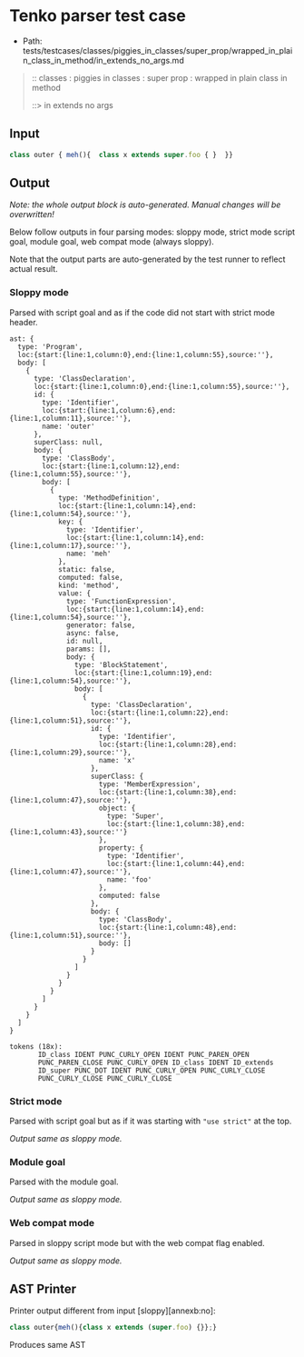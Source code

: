 # Tenko parser test case

- Path: tests/testcases/classes/piggies_in_classes/super_prop/wrapped_in_plain_class_in_method/in_extends_no_args.md

> :: classes : piggies in classes : super prop : wrapped in plain class in method
>
> ::> in extends no args

## Input

`````js
class outer { meh(){  class x extends super.foo { }  }}
`````

## Output

_Note: the whole output block is auto-generated. Manual changes will be overwritten!_

Below follow outputs in four parsing modes: sloppy mode, strict mode script goal, module goal, web compat mode (always sloppy).

Note that the output parts are auto-generated by the test runner to reflect actual result.

### Sloppy mode

Parsed with script goal and as if the code did not start with strict mode header.

`````
ast: {
  type: 'Program',
  loc:{start:{line:1,column:0},end:{line:1,column:55},source:''},
  body: [
    {
      type: 'ClassDeclaration',
      loc:{start:{line:1,column:0},end:{line:1,column:55},source:''},
      id: {
        type: 'Identifier',
        loc:{start:{line:1,column:6},end:{line:1,column:11},source:''},
        name: 'outer'
      },
      superClass: null,
      body: {
        type: 'ClassBody',
        loc:{start:{line:1,column:12},end:{line:1,column:55},source:''},
        body: [
          {
            type: 'MethodDefinition',
            loc:{start:{line:1,column:14},end:{line:1,column:54},source:''},
            key: {
              type: 'Identifier',
              loc:{start:{line:1,column:14},end:{line:1,column:17},source:''},
              name: 'meh'
            },
            static: false,
            computed: false,
            kind: 'method',
            value: {
              type: 'FunctionExpression',
              loc:{start:{line:1,column:14},end:{line:1,column:54},source:''},
              generator: false,
              async: false,
              id: null,
              params: [],
              body: {
                type: 'BlockStatement',
                loc:{start:{line:1,column:19},end:{line:1,column:54},source:''},
                body: [
                  {
                    type: 'ClassDeclaration',
                    loc:{start:{line:1,column:22},end:{line:1,column:51},source:''},
                    id: {
                      type: 'Identifier',
                      loc:{start:{line:1,column:28},end:{line:1,column:29},source:''},
                      name: 'x'
                    },
                    superClass: {
                      type: 'MemberExpression',
                      loc:{start:{line:1,column:38},end:{line:1,column:47},source:''},
                      object: {
                        type: 'Super',
                        loc:{start:{line:1,column:38},end:{line:1,column:43},source:''}
                      },
                      property: {
                        type: 'Identifier',
                        loc:{start:{line:1,column:44},end:{line:1,column:47},source:''},
                        name: 'foo'
                      },
                      computed: false
                    },
                    body: {
                      type: 'ClassBody',
                      loc:{start:{line:1,column:48},end:{line:1,column:51},source:''},
                      body: []
                    }
                  }
                ]
              }
            }
          }
        ]
      }
    }
  ]
}

tokens (18x):
       ID_class IDENT PUNC_CURLY_OPEN IDENT PUNC_PAREN_OPEN
       PUNC_PAREN_CLOSE PUNC_CURLY_OPEN ID_class IDENT ID_extends
       ID_super PUNC_DOT IDENT PUNC_CURLY_OPEN PUNC_CURLY_CLOSE
       PUNC_CURLY_CLOSE PUNC_CURLY_CLOSE
`````

### Strict mode

Parsed with script goal but as if it was starting with `"use strict"` at the top.

_Output same as sloppy mode._

### Module goal

Parsed with the module goal.

_Output same as sloppy mode._

### Web compat mode

Parsed in sloppy script mode but with the web compat flag enabled.

_Output same as sloppy mode._

## AST Printer

Printer output different from input [sloppy][annexb:no]:

````js
class outer{meh(){class x extends (super.foo) {}};}
````

Produces same AST
